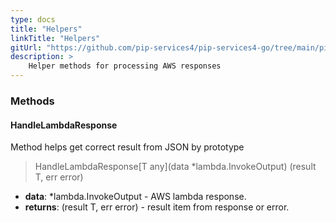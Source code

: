 ```yaml
---
type: docs
title: "Helpers"
linkTitle: "Helpers"
gitUrl: "https://github.com/pip-services4/pip-services4-go/tree/main/pip-services4-aws-go"
description: >
    Helper methods for processing AWS responses
---
```


### Methods

#### HandleLambdaResponse
Method helps get correct result from JSON by prototype

> HandleLambdaResponse[T any](data *lambda.InvokeOutput) (result T, err error)

- **data**: *lambda.InvokeOutput -  AWS lambda response.
- **returns**: (result T, err error) - result item from response or error.
